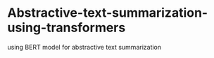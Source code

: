 # Abstractive-text-summarization-using-transformers
using BERT model for abstractive text summarization
